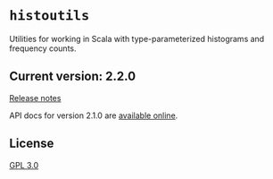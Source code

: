 # `histoutils`

Utilities for working in Scala with type-parameterized histograms and frequency counts.


## Current version: 2.2.0

[Release notes](releases.md)

API docs for version 2.1.0 are [available online](https://neelsmith.github.io/histoutils/api/edu/holycross/shot/histoutils/index.html).


## License

[GPL 3.0](https://opensource.org/licenses/gpl-3.0.html)
